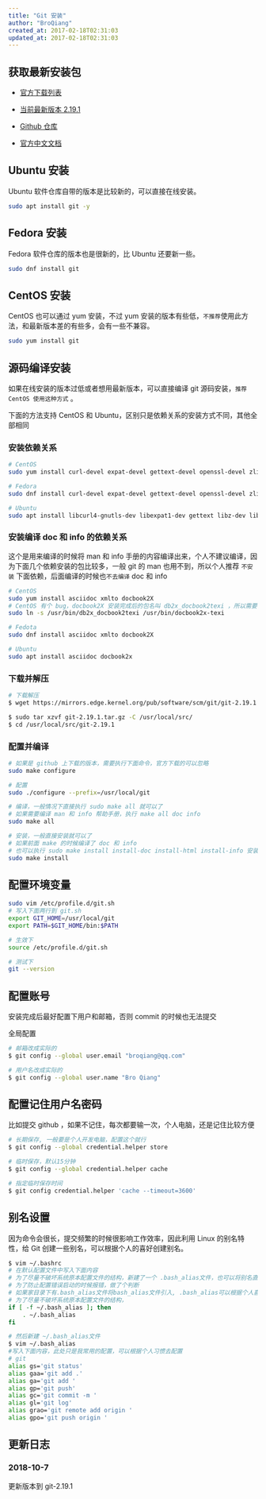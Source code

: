 ```yaml
---
title: "Git 安装"
author: "BroQiang"
created_at: 2017-02-18T02:31:03
updated_at: 2017-02-18T02:31:03
---
```


## 获取最新安装包

- [官方下载列表](https://www.kernel.org/pub/software/scm/git/)

- [当前最新版本 2.19.1](https://mirrors.edge.kernel.org/pub/software/scm/git/git-2.19.1.tar.gz)

- [Github 仓库](https://github.com/git/git)

- [官方中文文档](https://git-scm.com/book/zh/v2)

## Ubuntu 安装

Ubuntu 软件仓库自带的版本是比较新的，可以直接在线安装。

```bash
sudo apt install git -y
```

## Fedora 安装

Fedora 软件仓库的版本也是很新的，比 Ubuntu 还要新一些。

```bash
sudo dnf install git
```

## CentOS 安装

CentOS 也可以通过 yum 安装，不过 yum 安装的版本有些低，`不推荐`使用此方法，和最新版本差的有些多，会有一些不兼容。

```bash
sudo yum install git
```

## 源码编译安装

如果在线安装的版本过低或者想用最新版本，可以直接编译 git 源码安装，`推荐 CentOS 使用这种方式` 。

下面的方法支持 CentOS 和 Ubuntu，区别只是依赖关系的安装方式不同，其他全部相同

### 安装依赖关系

```bash
# CentOS
sudo yum install curl-devel expat-devel gettext-devel openssl-devel zlib-devel  perl-ExtUtils-MakeMaker autoconf gcc gcc-c++

# Fedora
sudo dnf install curl-devel expat-devel gettext-devel openssl-devel zlib-devel  perl-ExtUtils-MakeMaker

# Ubuntu
sudo apt install libcurl4-gnutls-dev libexpat1-dev gettext libz-dev libssl-dev
```

### 安装编译 doc 和 info 的依赖关系

这个是用来编译的时候将 man 和 info 手册的内容编译出来，个人不建议编译，因为下面几个依赖安装的包比较多，一般 git 的 man 也用不到，所以个人推荐 `不安装` 下面依赖，后面编译的时候也`不去编译` doc 和 info

```bash
# CentOS
sudo yum install asciidoc xmlto docbook2X
# CentOS 有个 bug，docbook2X 安装完成后的包名叫 db2x_docbook2texi ，所以需要创建一个 软链接
sudo ln -s /usr/bin/db2x_docbook2texi /usr/bin/docbook2x-texi

# Fedota
sudo dnf install asciidoc xmlto docbook2X

# Ubuntu
sudo apt install asciidoc docbook2x
```

### 下载并解压

```bash
# 下载解压
$ wget https://mirrors.edge.kernel.org/pub/software/scm/git/git-2.19.1.tar.gz

$ sudo tar xzvf git-2.19.1.tar.gz -C /usr/local/src/
$ cd /usr/local/src/git-2.19.1
```

### 配置并编译

```bash
# 如果是 github 上下载的版本，需要执行下面命令，官方下载的可以忽略
sudo make configure

# 配置
sudo ./configure --prefix=/usr/local/git

# 编译，一般情况下直接执行 sudo make all 就可以了
# 如果需要编译 man 和 info 帮助手册，执行 make all doc info
sudo make all

# 安装，一般直接安装就可以了
# 如果前面 make 的时候编译了 doc 和 info
# 也可以执行 sudo make install install-doc install-html install-info 安装man 和 info 的手册
sudo make install
```

## 配置环境变量

```bash
sudo vim /etc/profile.d/git.sh
# 写入下面两行到 git.sh
export GIT_HOME=/usr/local/git
export PATH=$GIT_HOME/bin:$PATH

# 生效下
source /etc/profile.d/git.sh

# 测试下
git --version
```

## 配置账号

安装完成后最好配置下用户和邮箱，否则 commit 的时候也无法提交

全局配置

```bash
# 邮箱改成实际的
$ git config --global user.email "broqiang@qq.com"

# 用户名改成实际的
$ git config --global user.name "Bro Qiang"

```

## 配置记住用户名密码

比如提交 github ，如果不记住，每次都要输一次，个人电脑，还是记住比较方便

```bash
# 长期保存, 一般要是个人开发电脑，配置这个就行
$ git config --global credential.helper store

# 临时保存，默认15分钟
$ git config --global credential.helper cache

# 指定临时保存时间
$ git config credential.helper 'cache --timeout=3600'
```

## 别名设置

因为命令会很长，提交频繁的时候很影响工作效率，因此利用 Linux 的别名特性，给 Git 创建一些别名，可以根据个人的喜好创建别名。

```bash
$ vim ~/.bashrc
# 在默认配置文件中写入下面内容
# 为了尽量不破坏系统原本配置文件的结构，新建了一个 .bash_alias文件，也可以将别名直接写在下面，效果没有任何区别
# 为了防止配置错误启动的时候报错，做了个判断
# 如果家目录下有.bash_alias文件将bash_alias文件引入, .bash_alias可以根据个人喜好随意起名字
# 为了尽量不破坏系统原本配置文件的结构，
if [ -f ~/.bash_alias ]; then
    . ~/.bash_alias
fi

# 然后新建 ~/.bash_alias文件
$ vim ~/.bash_alias
#写入下面内容，此处只是我常用的配置，可以根据个人习惯去配置
# git
alias gs='git status'
alias gaa='git add .'
alias ga='git add '
alias gp='git push'
alias gc='git commit -m '
alias gl='git log'
alias grao='git remote add origin '
alias gpo='git push origin '
```

## 更新日志

### 2018-10-7

更新版本到 git-2.19.1

